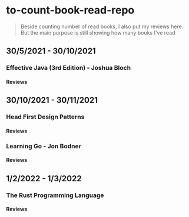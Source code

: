 # to-count-book-read-repo

> Beside counting number of read books, I also put my reviews here.
> But the main purpose is still showing how many books I've read

## 30/5/2021 - 30/10/2021
### Effective Java (3rd Edition) - Joshua Bloch
#### Reviews

## 30/10/2021 - 30/11/2021
### Head First Design Patterns
#### Reviews

### Learning Go - Jon Bodner
#### Reviews

## 1/2/2022 - 1/3/2022
### The Rust Programming Language
#### Reviews
